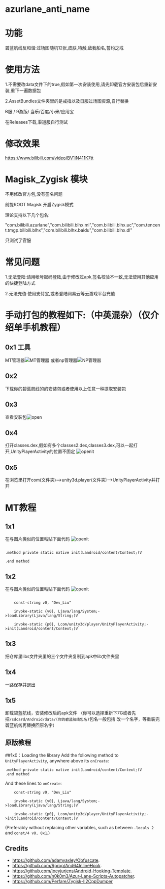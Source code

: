 # azurlane_anti_name
# 功能
碧蓝航线反和谐:过场图随机12张,皮肤,特触,敌我船名,誓约之戒
# 使用方法
1.不需要改data文件下的true,假如第一次安装使用,请先卸载官方安装包后重新安装,重下一遍数据包

2.AssetBundles文件夹里的是戒指以及日服过场图资源,自行替换

B服 / 9游版/ 当乐/百度/小米/应用宝

在Releases下载,渠道服自行测试
# 修改效果

https://www.bilibili.com/video/BV1iN411K7tt


# Magisk_Zygisk 模块

不用修改官方包,没有签名问题

前提ROOT Magisk 开启Zygisk模式

理论支持以下几个包名:

"com.bilibili.azurlane","com.bilibili.blhx.mi","com.bilibili.blhx.uc","com.tencent.tmgp.bilibili.blhx","com.bilibili.blhx.baidu","com.bilibili.blhx.dl"

只测试了官服


# 常见问题
1.无法登陆:请用帐号密码登陆,由于修改过apk,签名校验不一致,无法使用其他应用的快捷登陆方式

2.无法充值:使用支付宝,或者登陆网易云等云游戏平台充值







# 手动打包的教程如下:（中英混杂）（仅介绍单手机教程）


## 0x1 工具
MT管理器![MT管理器](https://user-images.githubusercontent.com/75507531/227224515-0b86b246-a995-4f65-8c4c-d7c2934ec975.png)
或者np管理器![NP管理器](https://user-images.githubusercontent.com/75507531/227224845-d3be7fe7-05d8-494f-a103-05ecb72a4b7a.png)

## 0x2
下载你的碧蓝航线的的安装包或者使用以上任意一种提取安装包

## 0x3
查看安装包![open](https://user-images.githubusercontent.com/75507531/227228490-ab0d77d1-18ac-4ba8-be91-d7dc2ee8c48b.jpg)

## 0x4
打开classes.dex,假如有多个classes2.dex,classes3.dex,可以一起打开,UnityPlayerActivity的位置不固定
![openit](https://user-images.githubusercontent.com/75507531/227229213-af16a4c8-ae32-48e6-bf80-c8c68debbf59.jpg)


## 0x5
在浏览里打开com(文件夹)-->unity3d.player(文件夹)-->UnityPlayerActivity并打开


# MT教程
## 1x1
在与图片类似的位置粘贴下面代码
![openit](https://github.com/liusj5257/azurlane_anti_name/blob/master/pic/1.png)

```smali

.method private static native init(Landroid/content/Context;)V

.end method

```
## 1x2
在与图片类似的位置粘贴下面代码
![openit](https://github.com/liusj5257/azurlane_anti_name/blob/master/pic/2.png)
```small

    const-string v0, "Dev_Liu"

    invoke-static {v0}, Ljava/lang/System;->loadLibrary(Ljava/lang/String;)V

    invoke-static {p0}, Lcom/unity3d/player/UnityPlayerActivity;->init(Landroid/content/Context;)V

```

## 1x3
把仓库里libs文件夹里的三个文件夹复制到apk中lib文件夹里
## 1x4
一路保存并退出

## 1x5
卸载碧蓝航线，安装修改后的apk文件
（你可以选择重新下7G或者先把``/sdcard/Android/data/(你的碧蓝航线包名)``包名一般包括<bilibili> <blhx> <azurline> 改一个名字，等重装完碧蓝航线再替换回原名字）

## 原版教程
##1x0：Loading the library
Add the following method to `UnityPlayerActivity`, anywhere above its `onCreate`:
```smali
.method private static native init(Landroid/content/Context;)V
.end method
```

And these lines to `onCreate`:
```smali
    const-string v0, "Dev_Liu"

    invoke-static {v0}, Ljava/lang/System;->loadLibrary(Ljava/lang/String;)V

    invoke-static {p0}, Lcom/unity3d/player/UnityPlayerActivity;->init(Landroid/content/Context;)V
```
(Preferably without replacing other variables, such as between `.locals 2` and `const/4 v0, 0x1`.)


## Credits
* https://github.com/adamyaxley/Obfuscate.
* https://github.com/Rprop/And64InlineHook.
* https://github.com/joeyjurjens/Android-Hooking-Template.
* https://github.com/n0k0m3/Azur-Lane-Scripts-Autopatcher.
* https://github.com/Perfare/Zygisk-Il2CppDumper

